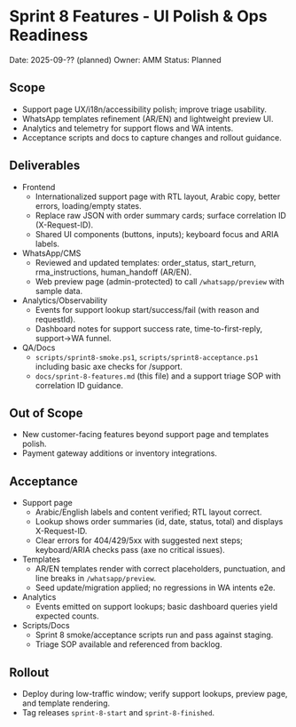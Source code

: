 # Sprint 8 Features - UI Polish & Ops Readiness

Date: 2025-09-?? (planned)
Owner: AMM
Status: Planned

## Scope
- Support page UX/i18n/accessibility polish; improve triage usability.
- WhatsApp templates refinement (AR/EN) and lightweight preview UI.
- Analytics and telemetry for support flows and WA intents.
- Acceptance scripts and docs to capture changes and rollout guidance.

## Deliverables
- Frontend
  - Internationalized support page with RTL layout, Arabic copy, better errors, loading/empty states.
  - Replace raw JSON with order summary cards; surface correlation ID (X-Request-ID).
  - Shared UI components (buttons, inputs); keyboard focus and ARIA labels.
- WhatsApp/CMS
  - Reviewed and updated templates: order_status, start_return, rma_instructions, human_handoff (AR/EN).
  - Web preview page (admin-protected) to call `/whatsapp/preview` with sample data.
- Analytics/Observability
  - Events for support lookup start/success/fail (with reason and requestId).
  - Dashboard notes for support success rate, time-to-first-reply, support→WA funnel.
- QA/Docs
  - `scripts/sprint8-smoke.ps1`, `scripts/sprint8-acceptance.ps1` including basic axe checks for /support.
  - `docs/sprint-8-features.md` (this file) and a support triage SOP with correlation ID guidance.

## Out of Scope
- New customer-facing features beyond support page and templates polish.
- Payment gateway additions or inventory integrations.

## Acceptance
- Support page
  - Arabic/English labels and content verified; RTL layout correct.
  - Lookup shows order summaries (id, date, status, total) and displays X-Request-ID.
  - Clear errors for 404/429/5xx with suggested next steps; keyboard/ARIA checks pass (axe no critical issues).
- Templates
  - AR/EN templates render with correct placeholders, punctuation, and line breaks in `/whatsapp/preview`.
  - Seed update/migration applied; no regressions in WA intents e2e.
- Analytics
  - Events emitted on support lookups; basic dashboard queries yield expected counts.
- Scripts/Docs
  - Sprint 8 smoke/acceptance scripts run and pass against staging.
  - Triage SOP available and referenced from backlog.

## Rollout
- Deploy during low-traffic window; verify support lookups, preview page, and template rendering.
- Tag releases `sprint-8-start` and `sprint-8-finished`.

